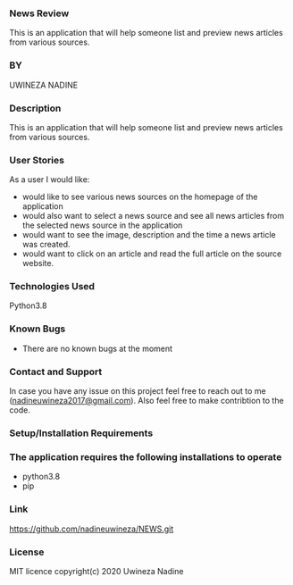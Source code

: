 ### News Review

 This is an application that will help someone list and preview news articles from various sources.
### BY  
UWINEZA NADINE

### Description
This is an application that will help someone list and preview news articles from various sources.

### User Stories
As a user I would like:
* would like to see various news sources on the homepage of the application
* would also want to select a news source and see all news articles from the selected news source in the application
* would want to see the image, description and the time a news article was created.
* would want to click on an article and read the full article on the source website.


### Technologies Used
Python3.8

### Known Bugs
* There are no known bugs at the moment

### Contact and Support
In case you have any issue on this project feel free to reach out to me (nadineuwineza2017@gmail.com). Also feel free to make contribtion to the code.

### Setup/Installation Requirements
### The application requires the following installations to operate
* python3.8
* pip

### Link
https://github.com/nadineuwineza/NEWS.git

### License
 MIT licence
 copyright(c) 2020 Uwineza Nadine